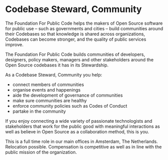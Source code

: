# Codebase Steward, Community

The Foundation For Public Code helps the makers of Open Source software for public use – such as governments and cities – build communities around their Codebases so that knowledge is shared across organizations, Codebases can become stronger, and the quality of public services improve.

The Foundation For Public Code builds communities of developers, designers, policy makers, managers and other stakeholders around the Open Source codebases it has in its Stewardship.

As a Codebase Steward, Community you help:

* connect members of communities
* organise events and happenings
* aide the development of governance of communities
* make sure communities are healthy
* enforce community policies such as Codes of Conduct
* partake in the community

If you enjoy connecting a wide variety of passionate technologists and stakeholders that work for the public good with meaningful interactions as well as believe in Open Source as a collaboration method, this is you.

This is a full time role in our main offices in Amsterdam, The Netherlands. Relocation possible. Compensation is competitive as well as in line with the public mission of the organization.
